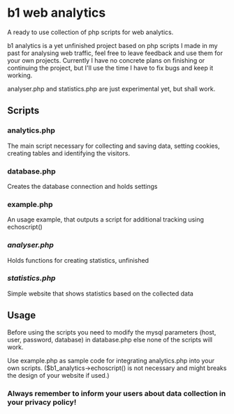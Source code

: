 # b1 web analytics
A ready to use collection of php scripts for web analytics.

b1 analytics is a yet unfinished project based on php scripts I made in my past for analysing web traffic, feel free to leave feedback and use them for your own projects. Currently I have no concrete plans on finishing or continuing the project, but I'll use the time I have to fix bugs and keep it working.

analyser.php and statistics.php are just experimental yet, but shall work.

## Scripts
### analytics.php
The main script necessary for collecting and saving data, setting cookies, creating tables and identifying the visitors.
### database.php
Creates the database connection and holds settings
### example.php
An usage example, that outputs a script for additional tracking using echoscript()
### *analyser.php*
Holds functions for creating statistics, unfinished
### *statistics.php*
Simple website that shows statistics based on the collected data

## Usage

Before using the scripts you need to modify the mysql parameters (host, user, password, database) in database.php else none of the scripts will work.

Use example.php as sample code for integrating analytics.php into your own scripts.
($b1_analytics->echoscript() is not necessary and might breaks the design of your website if used.)

### Always remember to inform your users about data collection in your privacy policy!
